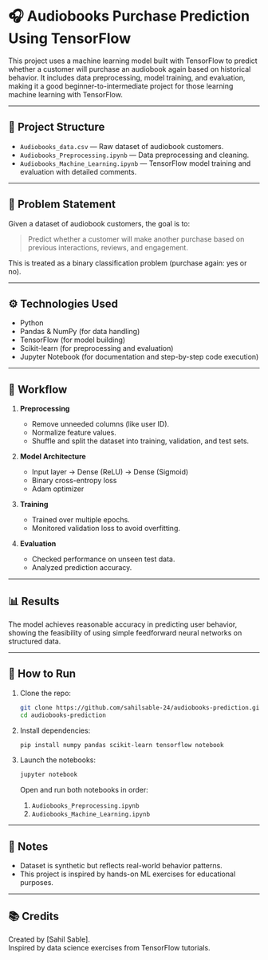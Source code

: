 
# 🎧 Audiobooks Purchase Prediction Using TensorFlow

This project uses a machine learning model built with TensorFlow to predict whether a customer will purchase an audiobook again based on historical behavior. It includes data preprocessing, model training, and evaluation, making it a good beginner-to-intermediate project for those learning machine learning with TensorFlow.

---

## 📁 Project Structure

- `Audiobooks_data.csv` — Raw dataset of audiobook customers.
- `Audiobooks_Preprocessing.ipynb` — Data preprocessing and cleaning.
- `Audiobooks_Machine_Learning.ipynb` — TensorFlow model training and evaluation with detailed comments.

---

## 🧠 Problem Statement

Given a dataset of audiobook customers, the goal is to:
> Predict whether a customer will make another purchase based on previous interactions, reviews, and engagement.

This is treated as a binary classification problem (purchase again: yes or no).

---

## ⚙️ Technologies Used

- Python
- Pandas & NumPy (for data handling)
- TensorFlow (for model building)
- Scikit-learn (for preprocessing and evaluation)
- Jupyter Notebook (for documentation and step-by-step code execution)

---

## 🔄 Workflow

1. **Preprocessing**
   - Remove unneeded columns (like user ID).
   - Normalize feature values.
   - Shuffle and split the dataset into training, validation, and test sets.

2. **Model Architecture**
   - Input layer → Dense (ReLU) → Dense (Sigmoid)
   - Binary cross-entropy loss
   - Adam optimizer

3. **Training**
   - Trained over multiple epochs.
   - Monitored validation loss to avoid overfitting.

4. **Evaluation**
   - Checked performance on unseen test data.
   - Analyzed prediction accuracy.

---

## 📊 Results

The model achieves reasonable accuracy in predicting user behavior, showing the feasibility of using simple feedforward neural networks on structured data.

---

## 🚀 How to Run

1. Clone the repo:
   ```bash
   git clone https://github.com/sahilsable-24/audiobooks-prediction.git
   cd audiobooks-prediction
   ```

2. Install dependencies:
   ```bash
   pip install numpy pandas scikit-learn tensorflow notebook
   ```

3. Launch the notebooks:
   ```bash
   jupyter notebook
   ```
   Open and run both notebooks in order:
   1. `Audiobooks_Preprocessing.ipynb`
   2. `Audiobooks_Machine_Learning.ipynb`

---

## 📌 Notes

- Dataset is synthetic but reflects real-world behavior patterns.
- This project is inspired by hands-on ML exercises for educational purposes.

---

## 📚 Credits

Created by [Sahil Sable].  
Inspired by data science exercises from TensorFlow tutorials.
